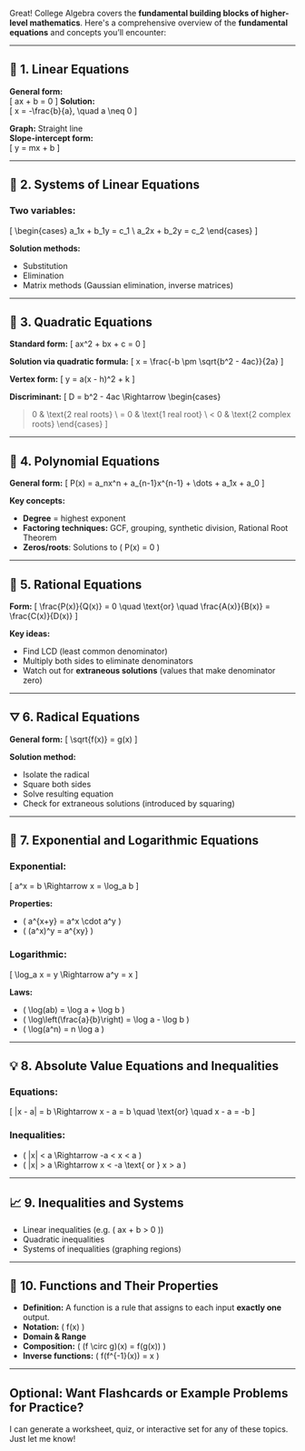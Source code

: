Great! College Algebra covers the **fundamental building blocks of higher-level mathematics**. Here's a comprehensive overview of the **fundamental equations** and concepts you’ll encounter:

---

## 🔢 **1. Linear Equations**
**General form:**  
\[
ax + b = 0
\]
**Solution:**  
\[
x = -\frac{b}{a}, \quad a \neq 0
\]

**Graph:** Straight line  
**Slope-intercept form:**  
\[
y = mx + b
\]

---

## 🟰 **2. Systems of Linear Equations**
### Two variables:
\[
\begin{cases}
a_1x + b_1y = c_1 \\
a_2x + b_2y = c_2
\end{cases}
\]

**Solution methods:**
- Substitution
- Elimination
- Matrix methods (Gaussian elimination, inverse matrices)

---

## 🔺 **3. Quadratic Equations**
**Standard form:**
\[
ax^2 + bx + c = 0
\]

**Solution via quadratic formula:**
\[
x = \frac{-b \pm \sqrt{b^2 - 4ac}}{2a}
\]

**Vertex form:**
\[
y = a(x - h)^2 + k
\]

**Discriminant:**
\[
D = b^2 - 4ac \Rightarrow
\begin{cases}
> 0 & \text{2 real roots} \\
= 0 & \text{1 real root} \\
< 0 & \text{2 complex roots}
\end{cases}
\]

---

## 🔁 **4. Polynomial Equations**
**General form:**
\[
P(x) = a_nx^n + a_{n-1}x^{n-1} + \dots + a_1x + a_0
\]

**Key concepts:**
- **Degree** = highest exponent
- **Factoring techniques:** GCF, grouping, synthetic division, Rational Root Theorem
- **Zeros/roots**: Solutions to \( P(x) = 0 \)

---

## 🔄 **5. Rational Equations**
**Form:**
\[
\frac{P(x)}{Q(x)} = 0 \quad \text{or} \quad \frac{A(x)}{B(x)} = \frac{C(x)}{D(x)}
\]

**Key ideas:**
- Find LCD (least common denominator)
- Multiply both sides to eliminate denominators
- Watch out for **extraneous solutions** (values that make denominator zero)

---

## ⛛ **6. Radical Equations**
**General form:**
\[
\sqrt{f(x)} = g(x)
\]

**Solution method:**
- Isolate the radical
- Square both sides
- Solve resulting equation
- Check for extraneous solutions (introduced by squaring)

---

## 🧮 **7. Exponential and Logarithmic Equations**

### Exponential:
\[
a^x = b \Rightarrow x = \log_a b
\]

**Properties:**
- \( a^{x+y} = a^x \cdot a^y \)
- \( (a^x)^y = a^{xy} \)

### Logarithmic:
\[
\log_a x = y \Rightarrow a^y = x
\]

**Laws:**
- \( \log(ab) = \log a + \log b \)
- \( \log\left(\frac{a}{b}\right) = \log a - \log b \)
- \( \log(a^n) = n \log a \)

---

## 💡 **8. Absolute Value Equations and Inequalities**

### Equations:
\[
|x - a| = b \Rightarrow x - a = b \quad \text{or} \quad x - a = -b
\]

### Inequalities:
- \( |x| < a \Rightarrow -a < x < a \)
- \( |x| > a \Rightarrow x < -a \text{ or } x > a \)

---

## 📈 **9. Inequalities and Systems**
- Linear inequalities (e.g. \( ax + b > 0 \))
- Quadratic inequalities
- Systems of inequalities (graphing regions)

---

## 🧠 **10. Functions and Their Properties**
- **Definition:** A function is a rule that assigns to each input **exactly one** output.
- **Notation:** \( f(x) \)
- **Domain & Range**
- **Composition:** \( (f \circ g)(x) = f(g(x)) \)
- **Inverse functions:** \( f(f^{-1}(x)) = x \)

---

## Optional: Want Flashcards or Example Problems for Practice?  
I can generate a worksheet, quiz, or interactive set for any of these topics. Just let me know!

